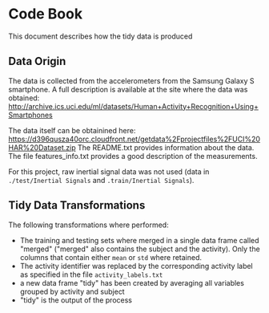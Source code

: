 
# Code Book
This document describes how the tidy data is produced

## Data Origin
The data is collected from the accelerometers from the Samsung Galaxy S smartphone. A full description is available at the site where the data was obtained: http://archive.ics.uci.edu/ml/datasets/Human+Activity+Recognition+Using+Smartphones

The data itself can be obtainined here: https://d396qusza40orc.cloudfront.net/getdata%2Fprojectfiles%2FUCI%20HAR%20Dataset.zip
The README.txt provides information about the data. The file features_info.txt provides a good description of the measurements.

For this project, raw inertial signal data was not used (data in `./test/Inertial Signals` and
`.train/Inertial Signals`).

## Tidy Data Transformations
The following transformations where performed:
- The training and testing sets where merged in a single data frame called "merged" ("merged" also contains the subject and the activity). Only the columns that contain either `mean` or `std` where retained.
- The activity identifier was replaced by the corresponding activity label as specified in the file `activity_labels.txt`
- a new data frame "tidy" has been created by averaging all variables grouped by activity and subject
- "tidy" is the output of the process
